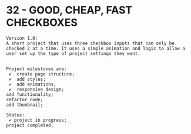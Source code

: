 # 32 - GOOD, CHEAP, FAST CHECKBOXES

    Version 1.0:
    A short project that uses three checkbox inputs that can only be checked 2 at a time. It uses a simple animation and logic to allow a user set up the type of project settings they want.


    Project milestones are:
     ✔  create page structure;
     ✔  add styles;
     ✔  add animations;
     ✔  responsive design;
    add functionality;
    refactor code;
    add thumbnail;

    Status:
     ✔ project in progress;
    project completed;
